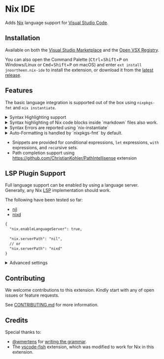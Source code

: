 # Nix IDE

Adds [Nix](https://nixos.org/) language support for [Visual Studio Code](https://code.visualstudio.com/).

## Installation

Available on both the [Visual Studio Marketplace](https://marketplace.visualstudio.com/items?itemName=jnoortheen.nix-ide) and the [Open VSX Registry](https://open-vsx.org/extension/jnoortheen/nix-ide).

You can also open the Command Palette (<kbd>Ctrl</kbd>+<kbd>Shift</kbd>+<kbd>P</kbd> on Windows/Linux or <kbd>Cmd</kbd>+<kbd>Shift</kbd>+<kbd>P</kbd> on macOS) and enter `ext install jnoortheen.nix-ide` to install the extension, or download it from the [latest release](https://github.com/nix-community/vscode-nix-ide/releases/latest).

## Features

The basic language integration is supported out of the box using `nixpkgs-fmt` and `nix instantiate`.

<details>
  <summary>Syntax Highlighting support</summary>
  <img src="./images/docs/nix-syntax-highlight.png" alt="syntax highlighting"/>
</details>


<details>
  <summary>Syntax highlighting of Nix code blocks inside `markdown` files also work.</summary>
  <img src="./images/docs/md-embed-nix.png" alt="embedded syntax highlighting"/>
</details>

<details>
  <summary>Syntax Errors are reported using `nix-instantiate`</summary>
  <img src="./images/docs/linting.png" alt="Screenshot of an error message tooltip"/>
</details>

<details>
  <summary>
    Auto-Formatting is handled by `nixpkgs-fmt` by default.
  </summary>

It can be changed by setting `nix.formatterPath` to any command which can accept file contents on stdin and return formatted text on stdout.
```jsonc
{
"nix.formatterPath": "nixpkgs-fmt"
    // "nix.formatterPath": "nixfmt"
    // "nix.formatterPath": ["treefmt", "--stdin", "{file}"]
    // "nix.formatterPath": ["nix", "fmt", "--", "--"] // using flakes with `formatter = pkgs.alejandra;`
}
```

</details>

 - Snippets are provided for conditional expressions, `let` expressions, `with` expressions, and `rec`ursive sets.
 - Path completion support using https://github.com/ChristianKohler/PathIntellisense extension


## LSP Plugin Support

Full language support can be enabled by using a language server. Generally, any Nix [LSP](https://microsoft.github.io/language-server-protocol/) implementation should work.

The following have been tested so far:

* [nil](https://github.com/oxalica/nil)
* [nixd](https://github.com/nix-community/nixd)

```jsonc
{
  "nix.enableLanguageServer": true,

  "nix.serverPath": "nil",
  // or
  "nix.serverPath": "nixd"
}
```

<details>
      <summary>Advanced settings </summary>


  Pass settings to the language server via the `serverSettings` option.

```jsonc
{
  "nix.serverSettings": {
    "nil": {
      "diagnostics": {
        "ignored": ["unused_binding", "unused_with"]
      },
      "formatting": {
        "command": ["nixpkgs-fmt"]
      }
    }
  }
}
```

```jsonc
{
    "nix.serverSettings": {
        "nixd": {
            "formatting": {
                "command": [ "nixpkgs-fmt" ]
            },
            "options": {
                // By default, this entry will be read from `import <nixpkgs> { }`.
                // You can write arbitrary Nix expressions here, to produce valid "options" declaration result.
                // Tip: for flake-based configuration, utilize `builtins.getFlake`
                "nixos": {
                    "expr": "(builtins.getFlake \"/absolute/path/to/flake\").nixosConfigurations.<name>.options"
                },
                "home-manager": {
                    "expr": "(builtins.getFlake \"/absolute/path/to/flake\").homeConfigurations.<name>.options"
                },
                // Tip: use ${workspaceFolder} variable to define path
                "nix-darwin": {
                  "expr": "(builtins.getFlake \"${workspaceFolder}/path/to/flake\").darwinConfigurations.<name>.options"
                }
            }
        }
    }
}
```
</details>

## Contributing

We welcome contributions to this extension. Kindly start with any of open issues or feature requests.

See [CONTRIBUTING.md](./CONTRIBUTING.md) for more information.

## Credits

Special thanks to:

- [@wmertens](https://github.com/wmertens) for [writing the grammar](https://github.com/wmertens/sublime-nix/blob/master/nix.tmLanguage).
- The [vscode-fish](https://github.com/bmalehorn/vscode-fish/) extension, which was modified to work for Nix in this extension.
